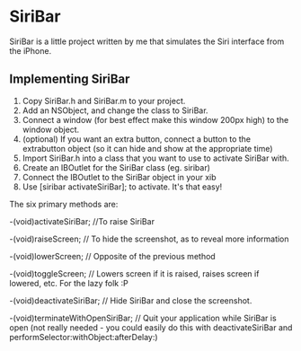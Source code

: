 # SiriBar #

SiriBar is a little project written by me that simulates the Siri interface from the iPhone.

## Implementing SiriBar ##

1. Copy SiriBar.h and SiriBar.m to your project.
2. Add an NSObject, and change the class to SiriBar.
3. Connect a window (for best effect make this window 200px high) to the window object.
4. (optional) If you want an extra button, connect a button to the extrabutton object (so it can hide and show at the appropriate time)
5. Import SiriBar.h into a class that you want to use to activate SiriBar with.
6. Create an IBOutlet for the SiriBar class (eg. siribar)
7. Connect the IBOutlet to the SiriBar object in your xib
8. Use [siribar activateSiriBar]; to activate.
It's that easy!

The six primary methods are:  

-(void)activateSiriBar; //To raise SiriBar  

-(void)raiseScreen; // To hide the screenshot, as to reveal more information  

-(void)lowerScreen; // Opposite of the previous method  

-(void)toggleScreen; // Lowers screen if it is raised, raises screen if lowered, etc. For the lazy folk :P  

-(void)deactivateSiriBar; // Hide SiriBar and close the screenshot.  

-(void)terminateWithOpenSiriBar; // Quit your application while SiriBar is open (not really needed - you could easily do this with deactivateSiriBar and performSelector:withObject:afterDelay:)  
